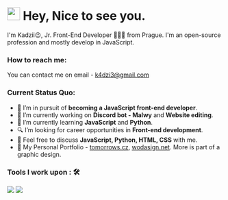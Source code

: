 <h1><img src="https://emojis.slackmojis.com/emojis/images/1531849430/4246/blob-sunglasses.gif?1531849430" width="30"/> Hey, Nice to see you.</h1>

I'm Kadzii😉, Jr. Front-End Developer 👨🏻‍💻 from Prague. I'm an open-source profession and mostly develop in JavaScript.

### How to reach me: 
You can contact me on email - k4dzi3@gmail.com

### Current Status Quo:

- 💼 I’m in pursuit of <strong>becoming a JavaScript front-end developer</strong>.
- 🔭 I’m currently working on <strong>Discord bot - Malwy</strong> and <strong>Website editing</strong>.
- 🌱 I’m currently learning <strong>JavaScript</strong> and <strong>Python</strong>.
- 🔍 I’m looking for career opportunities in <strong>Front-end development</strong>.
- 💬 Feel free to discuss <strong>JavaScript, Python, HTML, CSS</strong> with me.
- 👀 My Personal Portfolio - [tomorrows.cz](https://524w.eu/), [wodasign.net](https://www.wodasign.net/en/). More is part of a graphic design.

### Tools I work upon : 🛠

<img src="https://img.shields.io/badge/python%20-%2314354C.svg?&style=for-the-badge&logo=python&logoColor=white">   <img src="https://img.shields.io/badge/javascript%20-%23323330.svg?&style=for-the-badge&logo=javascript&logoColor=%23F7DF1E">
